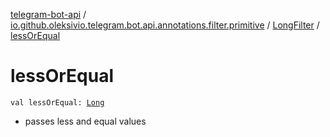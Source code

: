 [telegram-bot-api](../../index.md) / [io.github.oleksivio.telegram.bot.api.annotations.filter.primitive](../index.md) / [LongFilter](index.md) / [lessOrEqual](./less-or-equal.md)

# lessOrEqual

`val lessOrEqual: `[`Long`](https://kotlinlang.org/api/latest/jvm/stdlib/kotlin/-long/index.html)
* passes  less and equal values
